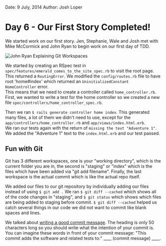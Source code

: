 Date: 9 July, 2014
Author: Josh Loper

# Day 6 - Our First Story Completed!

We started work on our first story.  Jen, Stephanie, Wale and Josh met with Mike McCormick and John Ryan to begin work on our first day of TDD.

![John Ryan Explaining Git Workspaces](/attachments/070914-john-ryan_standard-librarians_feats-of-daring.jpg)

We started by creating an RSpec test in `spec/features/emerald_comes_to_the_site_spec.rb` to visit the root page. This returned a `RoutingError`. We modified the `config/routes.rb` file to have root 'home#index' which returned an `UninitializedConstant HomeController` error.  
This means that we need to create a controller called `home_controller.rb`.  
First, we wanted to write a test for the home controller so we created a new file `spec/controllers/home_controller_spec.rb`.  

Then we ran `$ rails generate controller home index`.  This generated many files, a lot of them we didn't need to use, except for the `app/controllers/home_controller.rb` and `app/views/index.html.erb`.  
We ran our tests again with the return of `missing the text "Adventure 1"`. We added the "Adventure 1" text to the `index.html.erb` and our test passed.

##  Fun with Git

Git has 3 different workspaces, one is your "working directory", which is the current folder you are in, the second is "staging" or "index" which is the files which have been added via "git add filename".  Finally, the last workspace is the actual commit which is like the actual repo itself.

We added our files to our git repository by individually adding our files instead of using `$ git add .`
We ran `$ git diff --cached` which shows all of the code changes in "staging", and `$ git status` which shows which files are being added to staging before commit.
`$ git diff --cached` helped us catch several things in our code we did not want to commit like blank spaces and lines.

We talked about [writing a good commit message](http://tbaggery.com/2008/04/19/a-note-about-git-commit-messages.html). The heading is only 50 characters long so you should write what the intention of your commit is. You can imagine these words in front of your commit message: "This commit adds the software and related tests to:" ____ (commit message) ____.
